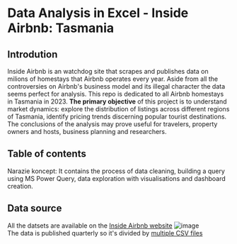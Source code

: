 # Data Analysis in Excel - Inside Airbnb: Tasmania
## Introdution
 Inside Airbnb is an watchdog site that scrapes and publishes data on milions of homestays that Airbnb operates every year. Aside from all the controversies on Airbnb's business model and its illegal character 
 the data seems perfect for analysis. This repo is dedicated to all Airbnb homestays in Tasmania in 2023. **The primary objective** of this project is to understand market dynamics: explore the distribution of 
 listings across different regions of Tasmania, identify pricing trends discerning popular tourist destinations. The conclusions of the analysis may prove useful for travelers, property owners and hosts, business 
 planning and researchers. 


## Table of contents
Narazie koncept: It contains the process of data cleaning, building a query using MS Power Query, data exploration with visualisations and dashboard creation.

## Data source
 All the datsets are available on the [Inside Airbnb website](http://insideairbnb.com/get-the-data) 
 ![image](https://github.com/jakubgrunwald/Inside-Airbnb-Data-Analysis-in-Excel-PQ/assets/159199366/1a3b8cf1-5346-4e21-ba1a-a3ee019798ae)  
 The data is published quarterly so it's divided by [multiple CSV files](datasets)








								
   		
 
		


